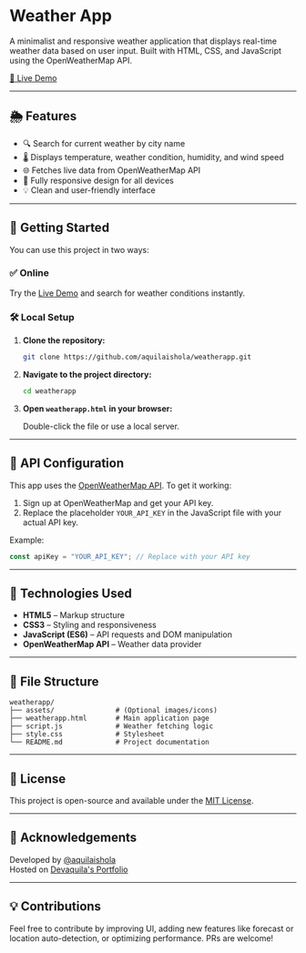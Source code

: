 # Weather App

A minimalist and responsive weather application that displays real-time weather data based on user input. Built with HTML, CSS, and JavaScript using the OpenWeatherMap API.

[🔗 Live Demo](https://projects.devaquila.xyz/weatherapp.html)

---

## 🌦️ Features

- 🔍 Search for current weather by city name  
- 🌡️ Displays temperature, weather condition, humidity, and wind speed  
- 🌐 Fetches live data from OpenWeatherMap API  
- 📱 Fully responsive design for all devices  
- 💡 Clean and user-friendly interface  

---

## 🚀 Getting Started

You can use this project in two ways:

### ✅ Online

Try the [Live Demo](https://projects.devaquila.xyz/weatherapp.html) and search for weather conditions instantly.

### 🛠️ Local Setup

1. **Clone the repository:**

   ```bash
   git clone https://github.com/aquilaishola/weatherapp.git
   ```

2. **Navigate to the project directory:**

   ```bash
   cd weatherapp
   ```

3. **Open `weatherapp.html` in your browser:**

   Double-click the file or use a local server.

---

## 🔧 API Configuration

This app uses the [OpenWeatherMap API](https://openweathermap.org/api). To get it working:

1. Sign up at OpenWeatherMap and get your API key.  
2. Replace the placeholder `YOUR_API_KEY` in the JavaScript file with your actual API key.

Example:

```javascript
const apiKey = "YOUR_API_KEY"; // Replace with your API key
```

---

## 🧩 Technologies Used

- **HTML5** – Markup structure  
- **CSS3** – Styling and responsiveness  
- **JavaScript (ES6)** – API requests and DOM manipulation  
- **OpenWeatherMap API** – Weather data provider  

---

## 📁 File Structure

```plaintext
weatherapp/
├── assets/               # (Optional images/icons)
├── weatherapp.html       # Main application page
├── script.js             # Weather fetching logic
├── style.css             # Stylesheet
└── README.md             # Project documentation
```

---

## 📄 License

This project is open-source and available under the [MIT License](LICENSE).

---

## 🙌 Acknowledgements

Developed by [@aquilaishola](https://github.com/aquilaishola)  
Hosted on [Devaquila's Portfolio](https://devaquila.xyz)

---

## 💡 Contributions

Feel free to contribute by improving UI, adding new features like forecast or location auto-detection, or optimizing performance. PRs are welcome!
